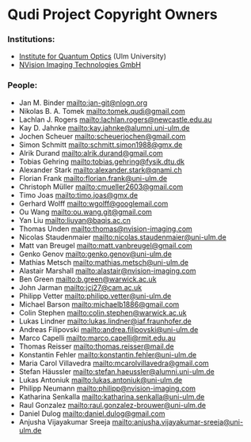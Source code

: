 # Qudi Project Copyright Owners

### Institutions:

- [Institute for Quantum Optics](https://www.uni-ulm.de/en/nawi/institut-fuer-quantenoptik/) 
(Ulm University)
- [NVision Imaging Technologies GmbH](https://www.nvision-imaging.com/)

### People:
- Jan M. Binder <mailto:jan-git@nlogn.org>
- Nikolas B. A. Tomek <mailto:tomek.qudi@gmail.com>
- Lachlan J. Rogers <mailto:lachlan.rogers@newcastle.edu.au>
- Kay D. Jahnke <mailto:kay.jahnke@alumni.uni-ulm.de>
- Jochen Scheuer <mailto:scheuerjochen@gmail.com>
- Simon Schmitt <mailto:schmitt.simon1988@gmx.de>
- Alrik Durand <mailto:alrik.durand@gmail.com>
- Tobias Gehring <mailto:tobias.gehring@fysik.dtu.dk>
- Alexander Stark <mailto:alexander.stark@qnami.ch>
- Florian Frank <mailto:florian.frank@uni-ulm.de>
- Christoph Müller <mailto:cmueller2603@gmail.com>
- Timo Joas <mailto:timo.joas@gmx.de>
- Gerhard Wolff <mailto:wgolff@googlemail.com>
- Ou Wang <mailto:ou.wang.git@gmail.com>
- Yan Liu <mailto:liuyan@baqis.ac.cn>
- Thomas Unden <mailto:thomas@nvision-imaging.com>
- Nicolas Staudenmaier <mailto:nicolas.staudenmaier@uni-ulm.de>
- Matt van Breugel <mailto:matt.vanbreugel@gmail.com>
- Genko Genov <mailto:genko.genov@uni-ulm.de>
- Mathias Metsch <mailto:mathias.metsch@uni-ulm.de>
- Alastair Marshall <mailto:alastair@nvision-imaging.com>
- Ben Green <mailto:b.green@warwick.ac.uk>
- John Jarman <mailto:jcj27@cam.ac.uk>
- Philipp Vetter <mailto:philipp.vetter@uni-ulm.de>
- Michael Barson <mailto:michaelb1886@gmail.com>
- Colin Stephen <mailto:colin.stephen@warwick.ac.uk>
- Lukas Lindner <mailto:lukas.lindner@iaf.fraunhofer.de>
- Andreas Filipovski <mailto:andrea.filipovski@uni-ulm.de>
- Marco Capelli <mailto:marco.capelli@rmit.edu.au>
- Thomas Reisser <mailto:thomas.reisser@mail.de>
- Konstantin Fehler <mailto:konstantin.fehler@uni-ulm.de>
- Maria Carol Villavedra <mailto:mcarolvillavedra@gmail.com>
- Stefan Häussler <mailto:stefan.haeussler@alumni.uni-ulm.de>
- Lukas Antoniuk <mailto:lukas.antoniuk@uni-ulm.de>
- Philipp Neumann <mailto:philipp@nvision-imaging.com>
- Katharina Senkalla <mailto:katharina.senkalla@uni-ulm.de>
- Raul Gonzalez <mailto:raul.gonzalez-brouwer@uni-ulm.de>
- Daniel Dulog <mailto:daniel.dulog@gmail.com>
- Anjusha Vijayakumar Sreeja <mailto:anjusha.vijayakumar-sreeja@uni-ulm.de>
